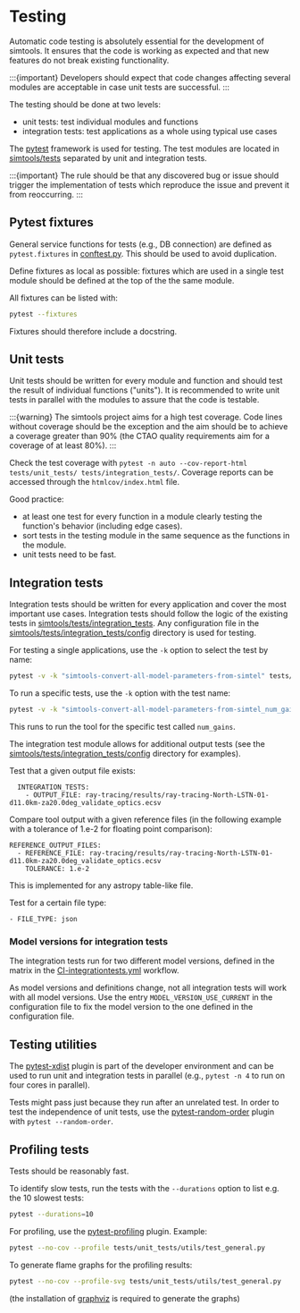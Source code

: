 # Testing

Automatic code testing is absolutely essential for the development of simtools. It ensures that the code is working as expected and that new features do not break existing functionality.

:::{important}
Developers should expect that code changes affecting several modules are acceptable in case unit tests are successful.
:::

The testing should be done at two levels:

- unit tests: test individual modules and functions
- integration tests: test applications as a whole using typical use cases

The [pytest](https://docs.pytest.org) framework is used for testing.
The test modules are located in
[simtools/tests](https://github.com/gammasim/simtools/tree/main/tests) separated
by unit and integration tests.

:::{important}
The rule should be that any discovered bug or issue should trigger the implementation of tests which reproduce the issue and prevent it from reoccurring.
:::

## Pytest fixtures

General service functions for tests (e.g., DB connection) are defined as `pytest.fixtures` in
[conftest.py](https://github.com/gammasim/simtools/blob/main/tests/conftest.py).
This should be used to avoid duplication.

Define fixtures as local as possible: fixtures which are used in a single test module should be defined at the top of the the same module.

All fixtures can be listed with:

```bash
pytest --fixtures
```

Fixtures should therefore include a docstring.

## Unit tests

Unit tests should be written for every module and function and should test the result of individual functions ("units").
It is recommended to write unit tests in parallel with the modules to assure that the code is testable.

:::{warning}
The simtools project aims for a high test coverage.
Code lines without coverage should be the exception and the aim should be to achieve a coverage greater than 90%
(the CTAO quality requirements aim for a coverage of at least 80%).
:::

Check the test coverage with `pytest -n auto --cov-report-html  tests/unit_tests/ tests/integration_tests/`.
Coverage reports can be accessed through the `htmlcov/index.html` file.

Good practice:

- at least one test for every function in a module clearly testing the function's behavior (including edge cases).
- sort tests in the testing module in the same sequence as the functions in the module.
- unit tests need to be fast.

## Integration tests

Integration tests should be written for every application and cover the most important use cases.
Integration tests should follow the logic of the existing tests in [simtools/tests/integration_tests](https://github.com/gammasim/simtools/tree/main/tests/integration_tests/).
Any configuration file in the [simtools/tests/integration_tests/config](https://github.com/gammasim/simtools/tree/main/tests/integration_tests/config) directory is used for testing.

For testing a single applications, use the `-k` option to select the test by name:

```bash
pytest -v -k "simtools-convert-all-model-parameters-from-simtel" tests/integration_tests/test_applications_from_config.py
```

To run a specific tests, use the `-k` option with the test name:

```bash
pytest -v -k "simtools-convert-all-model-parameters-from-simtel_num_gains" tests/integration_tests/test_applications_from_config.py
```

This runs to run the tool for the specific test called `num_gains`.

The integration test module allows for additional output tests (see the [simtools/tests/integration_tests/config](https://github.com/gammasim/simtools/tree/main/tests/integration_tests/config) directory for examples).

Test that a given output file exists:

```text
  INTEGRATION_TESTS:
    - OUTPUT_FILE: ray-tracing/results/ray-tracing-North-LSTN-01-d11.0km-za20.0deg_validate_optics.ecsv
```

Compare tool output with a given reference files (in the following example with a tolerance of 1.e-2 for floating point comparison):

```text
REFERENCE_OUTPUT_FILES:
  - REFERENCE_FILE: ray-tracing/results/ray-tracing-North-LSTN-01-d11.0km-za20.0deg_validate_optics.ecsv
    TOLERANCE: 1.e-2
```

This is implemented for any astropy table-like file.

Test for a certain file type:

```text
- FILE_TYPE: json
```

### Model versions for integration tests

The integration tests run for two different model versions, defined in the matrix in the [CI-integrationtests.yml](https://github.com/gammasim/simtools/blob/main/.github/workflows/CI-integrationtests.yml) workflow.

As model versions and definitions change, not all integration tests will work with all model versions.
Use the entry `MODEL_VERSION_USE_CURRENT` in the configuration file to fix the model version to the one defined in the configuration file.

## Testing utilities

The [pytest-xdist](https://pytest-xdist.readthedocs.io/en/latest/) plugin is part of the developer environment
and can be used to run unit and integration tests in parallel (e.g., `pytest -n 4` to run on four cores in parallel).

Tests might pass just because they run after an unrelated test. In order to test the independence of unit tests, use the
[pytest-random-order](https://pypi.org/project/pytest-random-order/) plugin with `pytest --random-order`.

## Profiling tests

Tests should be reasonably fast.

To identify slow tests, run the tests with the `--durations` option to list e.g. the 10 slowest tests:

```bash
pytest --durations=10
```

For profiling, use the [pytest-profiling](https://pypi.org/project/pytest-profiling/) plugin.
Example:

```bash
pytest --no-cov --profile tests/unit_tests/utils/test_general.py
```

To generate flame graphs for the profiling results:

```bash
pytest --no-cov --profile-svg tests/unit_tests/utils/test_general.py
```

(the installation of [graphviz](https://graphviz.org/) is required to generate the graphs)
